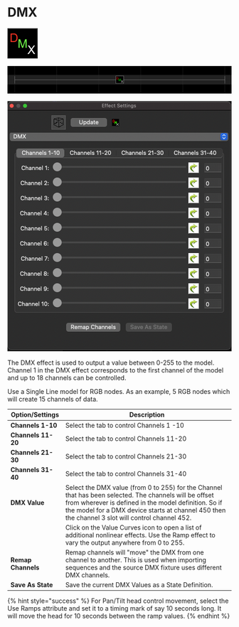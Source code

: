 # DMX

![Icon](<../../.gitbook/assets/image (92) (1).png>)

![Sequencer Grid](<../../.gitbook/assets/image (331).png>)

![](<../../.gitbook/assets/image (34).png>)

The DMX effect is used to output a value between 0-255 to the model. Channel 1 in the DMX effect corresponds to the first channel of the model and up to 18 channels can be controlled.

Use a Single Line model for RGB nodes. As an example, 5 RGB nodes which will create 15 channels of data.

| **Option/Settings** | Description                                                                                                                                                                                                                                                           |
| ------------------- | --------------------------------------------------------------------------------------------------------------------------------------------------------------------------------------------------------------------------------------------------------------------- |
| **Channels  1-10**  | Select the tab to control Channels 1 -10                                                                                                                                                                                                                              |
| **Channels 11-20**  | Select the tab to control Channels 11-20                                                                                                                                                                                                                              |
| **Channels 21-30**  | Select the tab to control Channels 21-30                                                                                                                                                                                                                              |
| **Channels 31-40**  | Select the tab to control Channels 31-40                                                                                                                                                                                                                              |
| **DMX Value**       | Select the DMX value (from 0 to 255) for the Channel that has been selected.  The channels will be offset from wherever is defined in the model definition.  So if the model for a DMX device starts at channel 450 then the channel 3 slot will control channel 452. |
|                     | Click on the Value Curves icon to open a list of additional nonlinear effects.  Use the Ramp effect to vary the output anywhere from 0 to 255.                                                                                                                        |
| **Remap Channels**  | Remap channels will "move" the DMX from one channel to another. This is used when importing sequences and the source DMX fixture uses different DMX channels.                                                                                                         |
| **Save As State**   | Save the current DMX Values as a State Definition.                                                                                                                                                                                                                    |

{% hint style="success" %}
For Pan/Tilt head control movement, select the Use Ramps attribute and set it to a timing mark of say 10 seconds long. It will move the head for 10 seconds between the ramp values.
{% endhint %}
